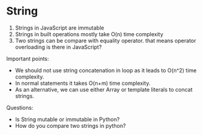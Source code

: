 # String

1. Strings in JavaScript are immutable
2. Strings in built operations mostly take O(n) time complexity
3. Two strings can be compare with equality operator. that means operator overloading is there in JavaScript?

Important points:

* We should not use string concatenation in loop as it leads to O(n^2) time complexity.
* In normal statements it takes O(n+m) time complexity.
* As an alternative, we can use either Array or template literals to concat strings.

Questions:

* Is String mutable or immutable in Python?
* How do you compare two strings in python?
